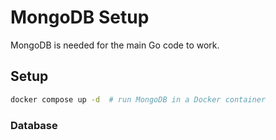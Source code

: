 # MongoDB Setup

MongoDB is needed for the main Go code to work.

## Setup

```bash
docker compose up -d  # run MongoDB in a Docker container
```

### Database

